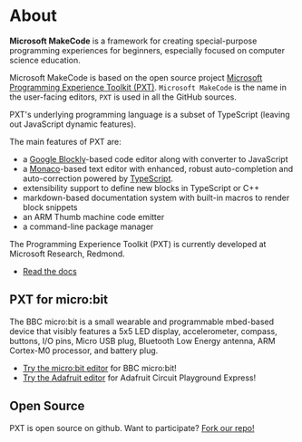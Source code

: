 # About

**Microsoft MakeCode** is a framework for creating special-purpose programming experiences for beginners, especially focused on computer science education.

Microsoft MakeCode is based on the open source project [Microsoft Programming Experience Toolkit (PXT)](https://github.com/Microsoft/pxt). `Microsoft MakeCode` is the name in the user-facing editors, `PXT` is used in all the GitHub sources.

PXT's underlying programming language is a subset of TypeScript (leaving out JavaScript dynamic features).

The main features of PXT are:

* a [Google Blockly](https://developers.google.com/blockly/)-based code editor along with converter to JavaScript
* a [Monaco](https://github.com/Microsoft/monaco-editor)-based text editor with enhanced, robust auto-completion and auto-correction powered by [TypeScript](https://www.typescriptlang.org/).
* extensibility support to define new blocks in TypeScript or C++
* markdown-based documentation system with built-in macros to render block snippets
* an ARM Thumb machine code emitter
* a command-line package manager

The Programming Experience Toolkit (PXT) is currently developed at Microsoft Research, Redmond.

* [Read the docs](/docs)

## PXT for micro:bit

The BBC micro:bit is a small wearable and programmable mbed-based device that visibly features a 5x5 LED display, accelerometer, compass, buttons, I/O pins, Micro USB plug, Bluetooth Low Energy antenna, ARM Cortex-M0 processor, and battery plug.

* [Try the micro:bit editor](https://pxt.microbit.org) for BBC micro:bit!
* [Try the Adafruit editor](https://makecode.adafruit.com) for Adafruit Circuit Playground Express!

## Open Source

PXT is open source on github. Want to participate? [Fork our repo!](https://github.com/Microsoft/pxt)